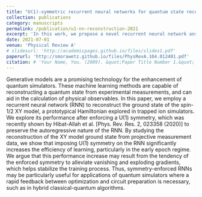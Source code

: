 ```yaml
---
title: "U(1)-symmetric recurrent neural networks for quantum state reconstruction"
collection: publications
category: manuscripts
permalink: /publication/u1-nn-reconstruction-2021
excerpt: 'In this work, we propose a novel recurrent neural network ansatz which respects the U(1) symmetry of an underlying Hamiltonian, significantly improving the performance of neural network quantum state reconstruction.'
date: 2021-07-01
venue: 'Physical Review A'
# slidesurl: 'http://academicpages.github.io/files/slides1.pdf'
paperurl: 'http://smorawetz.github.io/files/PhysRevA.104.012401.pdf'
citation: # 'Your Name, You. (2009). &quot;Paper Title Number 1.&quot; <i>Journal 1</i>. 1(1).'
---
```


Generative models are a promising technology for the enhancement of quantum simulators. These machine learning methods are capable of reconstructing a quantum state from experimental measurements, and can aid in the calculation of physical observables. In this paper, we employ a recurrent neural network (RNN) to reconstruct the ground state of the spin-1/2 XY model, a prototypical Hamiltonian explored in trapped ion simulators. We explore its performance after enforcing a U(1) symmetry, which was recently shown by Hibat-Allah et al. [Phys. Rev. Res. 2, 023358 (2020)] to preserve the autoregressive nature of the RNN. By studying the reconstruction of the XY model ground state from projective measurement data, we show that imposing U(1) symmetry on the RNN significantly increases the efficiency of learning, particularly in the early epoch regime. We argue that this performance increase may result from the tendency of the enforced symmetry to alleviate vanishing and exploding gradients, which helps stabilize the training process. Thus, symmetry-enforced RNNs may be particularly useful for applications of quantum simulators where a rapid feedback between optimization and circuit preparation is necessary, such as in hybrid classical-quantum algorithms.
